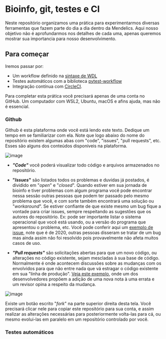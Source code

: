 # Bioinfo, git, testes e CI

Neste repositório organizamos uma prática para experimentarmos diversas ferramentas que fazem parte do dia a dia dentro da Mendelics. Aqui nosso objetivo não é aprofundarmos nos detalhes de cada uma, apenas queremos mostrar sua importancia para nosso desenvolvimento.

## Para começar

Iremos passar por:

- Um workflow definido na [sintaxe de WDL](https://github.com/openwdl/wdl)
- Testes automáticos com a biblioteca [pytest-workflow](https://pytest-workflow.readthedocs.io/en/stable/)
- Integração contínua com [CircleCI](https://circleci.com/).

Para completar esta prática você precisará apenas de uma conta no GitHub. Um computador com WSL2, Ubuntu, macOS e afins ajuda, mas não é essencial.

### Github

Github é esta plataforma onde você está lendo este texto. Dedique um tempo em se familiarizar com ela. Note que logo abaixo do nome do repositório existem algumas abas com "code", "issues", "pull requests", etc. Esses são alguns dos conteúdos disponíveis na plataforma.

![image](https://user-images.githubusercontent.com/12699242/154550821-7584f54e-69d1-432e-bcf0-31516087eb36.png)


* **_"Code"_** você poderá visualizar todo código e arquivos armazenados no repositório.

* **"_Issues_"** são listados todos os problemas e duvidas já postados, é dividido em "_open_" e "_closed_". Quando estiver em sua jornada de bioinfo e tiver problemas com algum programa você pode encontrar nessa sessão outras pessoas que podem ter passado pelo mesmo problema que você, e com sorte também encontrará uma solução ou "_workaround_". Se estiver confiante de que existe mesmo um bug fique a vontade para criar issues, sempre respeitando as sugestões que os autores do repositório. Ex: pode ser importante listar o sistema operacional que você está usando, ou a versão do programa que apresentou o problema, etc. Você pode conferir aqui um [exemplo de issue](https://github.com/broadinstitute/cromwell/issues/5592), note que é de 2020, outras pessoas disseram se tratar de um bug mas ainda assim não foi resolvido pois provavelmente não afeta muitos casos de uso.

* **_"Pull requests"_** são solicitações abertas para que um novo código, ou alterações no código existente, sejam mescladas à sua base de código. Normalmente é onde acontecem discussões sobre as mudanças com os envolvidos para que não entre nada que vá estragar o código existente em sua "linha de produção". [Veja este exemplo](https://github.com/openwdl/wdl/pull/438), onde um dos desenvolvedores propõem a adição de uma nova nota à uma errata e um revisor opina a respeito da mudança.

![image](https://user-images.githubusercontent.com/12699242/154550685-a058a069-6002-4a24-b5d3-27b1503da2d2.png)

Existe um botão escrito "_fork_" na parte superior direita desta tela. Você precisará clicar nele para copiar este repositório para sua conta, e assim realizar as alterações necessárias para posteriormente volta-las para cá, ou mesmo evolui-las em paralelo em um repositório controlado por você.

### Testes automáticos

